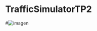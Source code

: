# TrafficSimulatorTP2

#![imagen](https://user-images.githubusercontent.com/74860846/167437679-2a8b0381-b11c-449f-a4ec-d519bd984d0b.png)
